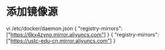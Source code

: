 # 添加镜像源
vi /etc/docker/daemon.json
{
    "registry-mirrors":["https://6kx4zyno.mirror.aliyuncs.com"]
}
{
  "registry-mirrors": ["https://ustc-edu-cn.mirror.aliyuncs.com"]
}
